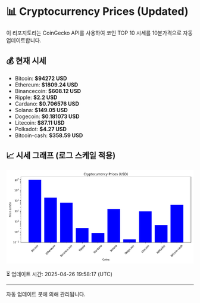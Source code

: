 
# 📊 Cryptocurrency Prices (Updated)

이 리포지토리는 CoinGecko API를 사용하여 코인 TOP 10 시세를 10분가격으로 자동 업데이트합니다.

## 💰 현재 시세
- Bitcoin: **$94272 USD**
- Ethereum: **$1809.24 USD**
- Binancecoin: **$608.12 USD**
- Ripple: **$2.2 USD**
- Cardano: **$0.706576 USD**
- Solana: **$149.05 USD**
- Dogecoin: **$0.181073 USD**
- Litecoin: **$87.11 USD**
- Polkadot: **$4.27 USD**
- Bitcoin-cash: **$358.59 USD**

## 📈 시세 그래프 (로그 스케일 적용)
![Crypto Prices](crypto_prices.png)

⏳ 업데이트 시간: 2025-04-26 19:58:17 (UTC)

---
자동 업데이트 봇에 의해 관리됩니다.
